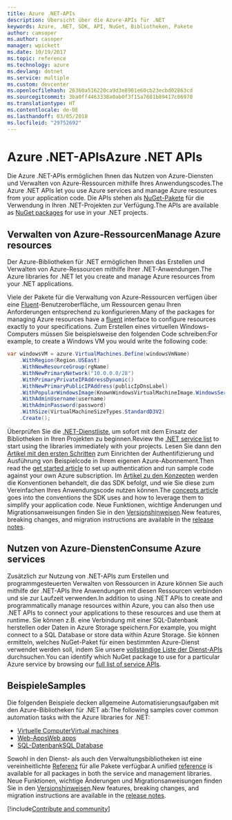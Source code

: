 ```yaml
---
title: Azure .NET-APIs
description: Übersicht über die Azure-APIs für .NET
keywords: Azure, .NET, SDK, API, NuGet, Bibliotheken, Pakete
author: camsoper
ms.author: casoper
manager: wpickett
ms.date: 10/19/2017
ms.topic: reference
ms.technology: azure
ms.devlang: dotnet
ms.service: multiple
ms.custom: devcenter
ms.openlocfilehash: 26360a516220ca9d3e8901e60cb23ecbd02863cd
ms.sourcegitcommit: 3ba0ff4463338a0ab0f3f15a7601b89417c06970
ms.translationtype: HT
ms.contentlocale: de-DE
ms.lasthandoff: 03/05/2018
ms.locfileid: "29752692"
---
```

# <a name="azure-net-apis"></a><span data-ttu-id="4408b-104">Azure .NET-APIs</span><span class="sxs-lookup"><span data-stu-id="4408b-104">Azure .NET APIs</span></span>

<span data-ttu-id="4408b-105">Die Azure .NET-APIs ermöglichen Ihnen das Nutzen von Azure-Diensten und Verwalten von Azure-Ressourcen mithilfe Ihres Anwendungscodes.</span><span class="sxs-lookup"><span data-stu-id="4408b-105">The Azure .NET APIs let you use Azure services and manage Azure resources from your application code.</span></span> <span data-ttu-id="4408b-106">Die APIs stehen als [NuGet-Pakete](/dotnet/api/overview/azure/) für die Verwendung in Ihren .NET-Projekten zur Verfügung.</span><span class="sxs-lookup"><span data-stu-id="4408b-106">The APIs are available as [NuGet packages](/dotnet/api/overview/azure/) for use in your .NET projects.</span></span> 

## <a name="manage-azure-resources"></a><span data-ttu-id="4408b-107">Verwalten von Azure-Ressourcen</span><span class="sxs-lookup"><span data-stu-id="4408b-107">Manage Azure resources</span></span>

<span data-ttu-id="4408b-108">Der Azure-Bibliotheken für .NET ermöglichen Ihnen das Erstellen und Verwalten von Azure-Ressourcen mithilfe Ihrer .NET-Anwendungen.</span><span class="sxs-lookup"><span data-stu-id="4408b-108">The Azure libraries for .NET let you create and manage Azure resources from your .NET applications.</span></span>

<span data-ttu-id="4408b-109">Viele der Pakete für die Verwaltung von Azure-Ressourcen verfügen über eine [Fluent](dotnet-sdk-azure-concepts.md)-Benutzeroberfläche, um Ressourcen genau Ihren Anforderungen entsprechend zu konfigurieren.</span><span class="sxs-lookup"><span data-stu-id="4408b-109">Many of the packages for managing Azure resources have a [fluent](dotnet-sdk-azure-concepts.md) interface to configure resources exactly to your specifications.</span></span> <span data-ttu-id="4408b-110">Zum Erstellen eines virtuellen Windows-Computers müssen Sie beispielsweise den folgenden Code schreiben:</span><span class="sxs-lookup"><span data-stu-id="4408b-110">For example, to create a Windows VM you would write the following code:</span></span>

```csharp
var windowsVM = azure.VirtualMachines.Define(windowsVmName)
    .WithRegion(Region.USEast)
    .WithNewResourceGroup(rgName)
    .WithNewPrimaryNetwork("10.0.0.0/28")
    .WithPrimaryPrivateIPAddressDynamic()
    .WithNewPrimaryPublicIPAddress(publicIpDnsLabel)
    .WithPopularWindowsImage(KnownWindowsVirtualMachineImage.WindowsServer2012R2Datacenter)
    .WithAdminUsername(username)
    .WithAdminPassword(password)
    .WithSize(VirtualMachineSizeTypes.StandardD3V2)
    .Create();
 ```

<span data-ttu-id="4408b-111">Überprüfen Sie die [.NET-Dienstliste](/dotnet/api/overview/azure/), um sofort mit dem Einsatz der Bibliotheken in Ihren Projekten zu beginnen.</span><span class="sxs-lookup"><span data-stu-id="4408b-111">Review the [.NET service list](/dotnet/api/overview/azure/) to start using the libraries immediately with your projects.</span></span> <span data-ttu-id="4408b-112">Lesen Sie dann den [Artikel mit den ersten Schritten](dotnet-sdk-azure-get-started.md) zum Einrichten der Authentifizierung und Ausführung von Beispielcode in Ihrem eigenen Azure-Abonnement.</span><span class="sxs-lookup"><span data-stu-id="4408b-112">Then read the [get started article](dotnet-sdk-azure-get-started.md) to set up authentication and run sample code against your own Azure subscription.</span></span>  <span data-ttu-id="4408b-113">Im [Artikel zu den Konzepten](dotnet-sdk-azure-concepts.md) werden die Konventionen behandelt, die das SDK befolgt, und wie Sie diese zum Vereinfachen Ihres Anwendungscode nutzen können.</span><span class="sxs-lookup"><span data-stu-id="4408b-113">The [concepts article](dotnet-sdk-azure-concepts.md) goes into the conventions the SDK uses and how to leverage them to simplify your application code.</span></span> <span data-ttu-id="4408b-114">Neue Funktionen, wichtige Änderungen und Migrationsanweisungen finden Sie in den [Versionshinweisen](dotnet-sdk-azure-release-notes.md).</span><span class="sxs-lookup"><span data-stu-id="4408b-114">New features, breaking changes, and migration instructions are available in the [release notes](dotnet-sdk-azure-release-notes.md).</span></span>

## <a name="consume-azure-services"></a><span data-ttu-id="4408b-115">Nutzen von Azure-Diensten</span><span class="sxs-lookup"><span data-stu-id="4408b-115">Consume Azure services</span></span>

<span data-ttu-id="4408b-116">Zusätzlich zur Nutzung von .NET-APIs zum Erstellen und programmgesteuerten Verwalten von Ressourcen in Azure können Sie auch mithilfe der .NET-APIs Ihre Anwendungen mit diesen Ressourcen verbinden und sie zur Laufzeit verwenden.</span><span class="sxs-lookup"><span data-stu-id="4408b-116">In addition to using .NET APIs to create and programmatically manage resources within Azure, you can also then use .NET APIs to connect your applications to these resources and use them at runtime.</span></span>  <span data-ttu-id="4408b-117">Sie können z.B. eine Verbindung mit einer SQL-Datenbank herstellen oder Daten in Azure Storage speichern.</span><span class="sxs-lookup"><span data-stu-id="4408b-117">For example, you might connect to a SQL Database or store data within Azure Storage.</span></span>  <span data-ttu-id="4408b-118">Sie können ermitteln, welches NuGet-Paket für einen bestimmten Azure-Dienst verwendet werden soll, indem Sie unsere [vollständige Liste der Dienst-APIs](/dotnet/api/overview/azure/) durchsuchen.</span><span class="sxs-lookup"><span data-stu-id="4408b-118">You can identify which NuGet package to use for a particular Azure service by browsing our [full list of service APIs](/dotnet/api/overview/azure/).</span></span>  

## <a name="samples"></a><span data-ttu-id="4408b-119">Beispiele</span><span class="sxs-lookup"><span data-stu-id="4408b-119">Samples</span></span>

<span data-ttu-id="4408b-120">Die folgenden Beispiele decken allgemeine Automatisierungsaufgaben mit den Azure-Bibliotheken für .NET ab:</span><span class="sxs-lookup"><span data-stu-id="4408b-120">The following samples cover common automation tasks with the Azure libraries for .NET:</span></span>

- [<span data-ttu-id="4408b-121">Virtuelle Computer</span><span class="sxs-lookup"><span data-stu-id="4408b-121">Virtual machines</span></span>](dotnet-sdk-azure-virtual-machine-samples.md)
- [<span data-ttu-id="4408b-122">Web-Apps</span><span class="sxs-lookup"><span data-stu-id="4408b-122">Web apps</span></span>](dotnet-sdk-azure-web-apps-samples.md)
- [<span data-ttu-id="4408b-123">SQL-Datenbank</span><span class="sxs-lookup"><span data-stu-id="4408b-123">SQL Database</span></span>](dotnet-sdk-azure-sql-database-samples.md)

<span data-ttu-id="4408b-124">Sowohl in den Dienst- als auch den Verwaltungsbibliotheken ist eine vereinheitlichte [Referenz](/dotnet/api/overview/azure/?view=azure-dotnet) für alle Pakete verfügbar.</span><span class="sxs-lookup"><span data-stu-id="4408b-124">A unified [reference](/dotnet/api/overview/azure/?view=azure-dotnet) is available for all packages in both the service and management libraries.</span></span> <span data-ttu-id="4408b-125">Neue Funktionen, wichtige Änderungen und Migrationsanweisungen finden Sie in den [Versionshinweisen](dotnet-sdk-azure-release-notes.md).</span><span class="sxs-lookup"><span data-stu-id="4408b-125">New features, breaking changes, and migration instructions are available in the [release notes](dotnet-sdk-azure-release-notes.md).</span></span>

[!include[Contribute and community](includes/contribute.md)]